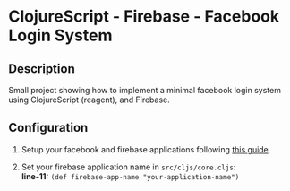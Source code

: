 # ClojureScript - Firebase - Facebook Login System

## Description

Small project showing how to implement a minimal facebook login system using
ClojureScript (reagent), and Firebase.

## Configuration

1. Setup your facebook and firebase applications following [this guide](https://www.firebase.com/docs/web/guide/login/facebook.html).

2. Set your firebase application name in `src/cljs/core.cljs`:   
**line-11:** `(def firebase-app-name "your-application-name")`
